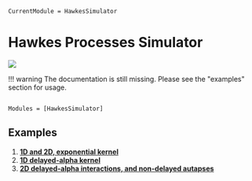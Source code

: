 ```@meta
CurrentModule = HawkesSimulator
```

# Hawkes Processes Simulator

[![](https://img.shields.io/static/v1?logo=GitHub&label=Open%20on%20GitHub&message=HawkesSimulator.jl&color=blue)](https://github.com/dylanfesta/HawkesSimulator.jl)

!!! warning
    The documentation is still missing. Please see the "examples" section for usage.

```@index
```

```@autodocs
Modules = [HawkesSimulator]
```

## Examples

1. [**1D and 2D, exponential kernel**](./exp_1and2D.md)
1. [**1D delayed-alpha kernel**](./alphadelay.md)
1. [**2D delayed-alpha interactions, and non-delayed autapses**](./2d_delay_autapses.md)
